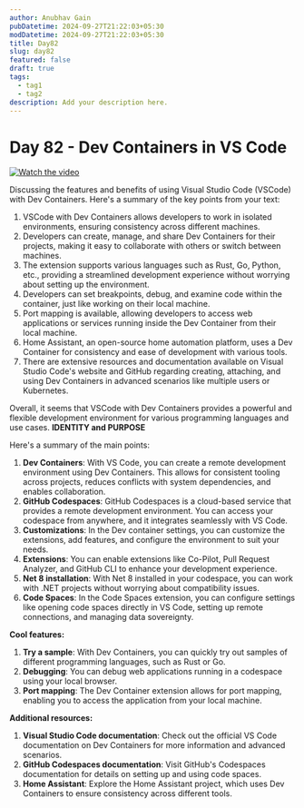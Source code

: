 ```yaml
---
author: Anubhav Gain
pubDatetime: 2024-09-27T21:22:03+05:30
modDatetime: 2024-09-27T21:22:03+05:30
title: Day82
slug: day82
featured: false
draft: true
tags:
  - tag1
  - tag2
description: Add your description here.
---
```


# Day 82 - Dev Containers in VS Code

[![Watch the video](/thumbnails/day82.png)](https://www.youtube.com/watch?v=LH5qMhpko8k)

Discussing the features and benefits of using Visual Studio Code (VSCode) with Dev Containers. Here's a summary of the key points from your text:

1. VSCode with Dev Containers allows developers to work in isolated environments, ensuring consistency across different machines.
2. Developers can create, manage, and share Dev Containers for their projects, making it easy to collaborate with others or switch between machines.
3. The extension supports various languages such as Rust, Go, Python, etc., providing a streamlined development experience without worrying about setting up the environment.
4. Developers can set breakpoints, debug, and examine code within the container, just like working on their local machine.
5. Port mapping is available, allowing developers to access web applications or services running inside the Dev Container from their local machine.
6. Home Assistant, an open-source home automation platform, uses a Dev Container for consistency and ease of development with various tools.
7. There are extensive resources and documentation available on Visual Studio Code's website and GitHub regarding creating, attaching, and using Dev Containers in advanced scenarios like multiple users or Kubernetes.

Overall, it seems that VSCode with Dev Containers provides a powerful and flexible development environment for various programming languages and use cases.
**IDENTITY and PURPOSE**

Here's a summary of the main points:

1. **Dev Containers**: With VS Code, you can create a remote development environment using Dev Containers. This allows for consistent tooling across projects, reduces conflicts with system dependencies, and enables collaboration.
2. **GitHub Codespaces**: GitHub Codespaces is a cloud-based service that provides a remote development environment. You can access your codespace from anywhere, and it integrates seamlessly with VS Code.
3. **Customizations**: In the Dev container settings, you can customize the extensions, add features, and configure the environment to suit your needs.
4. **Extensions**: You can enable extensions like Co-Pilot, Pull Request Analyzer, and GitHub CLI to enhance your development experience.
5. **Net 8 installation**: With Net 8 installed in your codespace, you can work with .NET projects without worrying about compatibility issues.
6. **Code Spaces**: In the Code Spaces extension, you can configure settings like opening code spaces directly in VS Code, setting up remote connections, and managing data sovereignty.

**Cool features:**

1. **Try a sample**: With Dev Containers, you can quickly try out samples of different programming languages, such as Rust or Go.
2. **Debugging**: You can debug web applications running in a codespace using your local browser.
3. **Port mapping**: The Dev Container extension allows for port mapping, enabling you to access the application from your local machine.

**Additional resources:**

1. **Visual Studio Code documentation**: Check out the official VS Code documentation on Dev Containers for more information and advanced scenarios.
2. **GitHub Codespaces documentation**: Visit GitHub's Codespaces documentation for details on setting up and using code spaces.
3. **Home Assistant**: Explore the Home Assistant project, which uses Dev Containers to ensure consistency across different tools.
